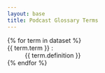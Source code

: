 ```yaml
---
layout: base
title: Podcast Glossary Terms
---
```

  <dl class="grid grid-cols-1 md:grid-cols-2 lg:grid-cols-3 gap-2 mt-4 ">
    {% for term in dataset %}
      <div class="bg-white p-4 rounded shadow hover:bg-gray-300">
        <dt class="text-lg font-semibold mb-2">{{ term.term }} : </dt>
        <dd class="text-justify" >{{ term.definition }}</dd>
      </div>
    {% endfor %}
  </dl>

